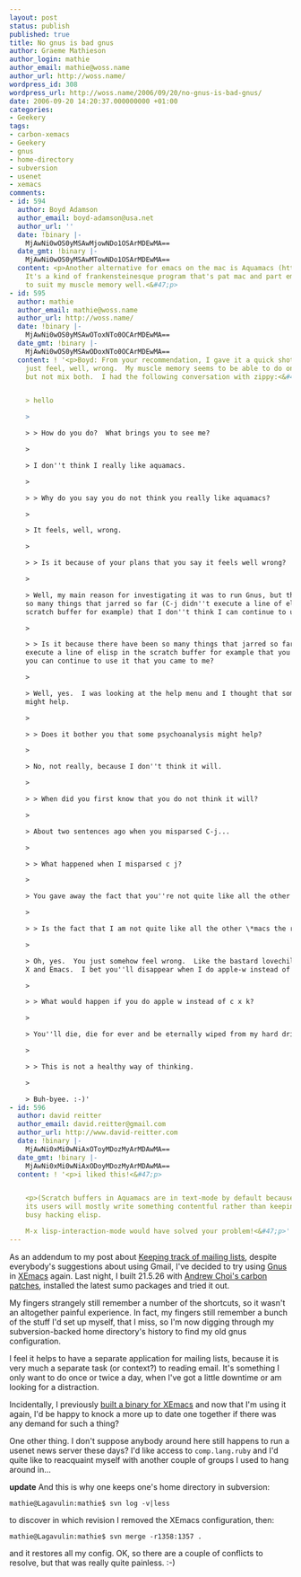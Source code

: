 ```yaml
---
layout: post
status: publish
published: true
title: No gnus is bad gnus
author: Graeme Mathieson
author_login: mathie
author_email: mathie@woss.name
author_url: http://woss.name/
wordpress_id: 308
wordpress_url: http://woss.name/2006/09/20/no-gnus-is-bad-gnus/
date: 2006-09-20 14:20:37.000000000 +01:00
categories:
- Geekery
tags:
- carbon-xemacs
- Geekery
- gnus
- home-directory
- subversion
- usenet
- xemacs
comments:
- id: 594
  author: Boyd Adamson
  author_email: boyd-adamson@usa.net
  author_url: ''
  date: !binary |-
    MjAwNi0wOS0yMSAwMjowNDo1OSArMDEwMA==
  date_gmt: !binary |-
    MjAwNi0wOS0yMSAwMTowNDo1OSArMDEwMA==
  content: <p>Another alternative for emacs on the mac is Aquamacs (http:&#47;&#47;aquamacs.org&#47;)
    It's a kind of frankensteinesque program that's pat mac and part emacs. Seems
    to suit my muscle memory well.<&#47;p>
- id: 595
  author: mathie
  author_email: mathie@woss.name
  author_url: http://woss.name/
  date: !binary |-
    MjAwNi0wOS0yMSAwOToxNTo0OCArMDEwMA==
  date_gmt: !binary |-
    MjAwNi0wOS0yMSAwODoxNTo0OCArMDEwMA==
  content: ! '<p>Boyd: From your recommendation, I gave it a quick shot.  It does
    just feel, well, wrong.  My muscle memory seems to be able to do one or t''other,
    but not mix both.  I had the following conversation with zippy:<&#47;p>


    > hello

    >

    > > How do you do?  What brings you to see me?

    >

    > I don''t think I really like aquamacs.

    >

    > > Why do you say you do not think you really like aquamacs?

    >

    > It feels, well, wrong.

    >

    > > Is it because of your plans that you say it feels well wrong?

    >

    > Well, my main reason for investigating it was to run Gnus, but there have been
    so many things that jarred so far (C-j didn''t execute a line of elisp in the
    scratch buffer for example) that I don''t think I can continue to use it.

    >

    > > Is it because there have been so many things that jarred so far c j didn''t
    execute a line of elisp in the scratch buffer for example that you do not think
    you can continue to use it that you came to me?

    >

    > Well, yes.  I was looking at the help menu and I thought that some psychoanalysis
    might help.

    >

    > > Does it bother you that some psychoanalysis might help?

    >

    > No, not really, because I don''t think it will.

    >

    > > When did you first know that you do not think it will?

    >

    > About two sentences ago when you misparsed C-j...

    >

    > > What happened when I misparsed c j?

    >

    > You gave away the fact that you''re not quite like all the other \*macs.

    >

    > > Is the fact that I am not quite like all the other \*macs the real reason?

    >

    > Oh, yes.  You just somehow feel wrong.  Like the bastard lovechild of Mac OS
    X and Emacs.  I bet you''ll disappear when I do apple-w instead of C-x k...

    >

    > > What would happen if you do apple w instead of c x k?

    >

    > You''ll die, die for ever and be eternally wiped from my hard drive! Mwuahahaha!

    >

    > > This is not a healthy way of thinking.

    >

    > Buh-byee. :-)'
- id: 596
  author: david reitter
  author_email: david.reitter@gmail.com
  author_url: http://www.david-reitter.com
  date: !binary |-
    MjAwNi0xMi0wNiAxOToyMDozMyArMDAwMA==
  date_gmt: !binary |-
    MjAwNi0xMi0wNiAxODoyMDozMyArMDAwMA==
  content: ! '<p>i liked this!<&#47;p>


    <p>(Scratch buffers in Aquamacs are in text-mode by default because I expect that
    its users will mostly write something contentful rather than keeping themselves
    busy hacking elisp.

    M-x lisp-interaction-mode would have solved your problem!<&#47;p>'
---
```

As an addendum to my post about [Keeping track of mailing lists](http:&#47;&#47;woss.name&#47;2006&#47;09&#47;19&#47;keeping-track-of-mailing-lists&#47;), despite everybody's suggestions about using Gmail, I've decided to try using [Gnus](http:&#47;&#47;gnus.org&#47;) in [XEmacs](http:&#47;&#47;www.xemacs.org&#47;) again.  Last night, I built 21.5.26 with [Andrew Choi's carbon patches](http:&#47;&#47;members.shaw.ca&#47;akochoi-xemacs&#47;), installed the latest sumo packages and tried it out.

My fingers strangely still remember a number of the shortcuts, so it wasn't an altogether painful experience.  In fact, my fingers still remember a bunch of the stuff I'd set up myself, that I miss, so I'm now digging through my subversion-backed home directory's history to find my old gnus configuration.

I feel it helps to have a separate application for mailing lists, because it is very much a separate task (or context?) to reading email.  It's something I only want to do once or twice a day, when I've got a little downtime or am looking for a distraction.

Incidentally, I previously [built a binary for XEmacs](http:&#47;&#47;woss.name&#47;2005&#47;08&#47;04&#47;build-of-carbon-xemacs-21520-beta-2-for-mac-os-x-104&#47;) and now that I'm using it again, I'd be happy to knock a more up to date one together if there was any demand for such a thing?

One other thing.  I don't suppose anybody around here still happens to run a usenet news server these days?  I'd like access to `comp.lang.ruby` and I'd quite like to reacquaint myself with another couple of groups I used to hang around in...

**update** And this is why one keeps one's home directory in subversion:

    mathie@Lagavulin:mathie$ svn log -v|less

to discover in which revision I removed the XEmacs configuration, then:

    mathie@Lagavulin:mathie$ svn merge -r1358:1357 .

and it restores all my config.  OK, so there are a couple of conflicts to resolve, but that was really quite painless. :-)
